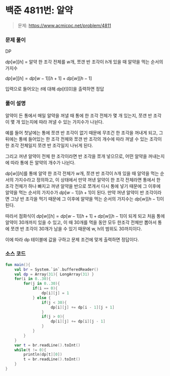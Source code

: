 # 백준 4811번: 알약

> 문제: https://www.acmicpc.net/problem/4811

### 문제 풀이

DP

$dp[w][h]$ = 알약 한 조각 전체를 $w$개, 쪼갠 반 조각이 $h$개 있을 때 알약을 먹는 순서의 가지수

$dp[w][h] = dp[w - 1][h + 1] + dp[w][h - 1]$

입력으로 들어오는 $t$에 대해 $dp[t][0]$을 출력하면 정답

### 풀이 설명

알약이 든 통에서 매일 알약을 꺼낼 때 통에 한 조각 전체가 몇 개 있는지, 쪼갠 반 조각이 몇 개 있는지에 따라 꺼낼 수 있는 가지수가 나뉜다.

예를 들어 첫날에는 통에 쪼갠 반 조각이 없기 때문에 무조건 한 조각을 꺼내게 되고, 그 뒤에는 통에 들어있는 한 조각 전체와 쪼갠 반 조각의 개수에 따라 꺼낼 수 있는 조각이 한 조각 전체일지 쪼갠 반 조각일지 나뉘게 된다.

그리고 꺼낸 알약이 전체 한 조각이라면 반 조각을 쪼개 넣으므로, 어떤 알약을 꺼내는지에 따라 통에 든 알약의 개수가 나뉜다.

$dp[w][h]$를 통에 알약 한 조각 전체가 $w$개, 쪼갠 반 조각이 $h$개 있을 때 알약을 먹는 순서의 가지수라고 정의하고, 이 상태에서 만약 꺼낸 알약이 한 조각 전체라면 통에서 한 조각 전체가 하나 빠지고 꺼낸 알약을 반으로 쪼개서 다시 통에 넣기 때문에 그 이후에 알약을 먹는 순서의 가지수가 $dp[w - 1][h + 1]$이 된다. 만약 꺼낸 알약이 반 조각이라면 그냥 반 조각을 먹기 때문에 그 이후에 알약을 먹는 순서의 가지수는 $dp[w][h - 1]$이 된다.

따라서 점화식이 $dp[w][h] = dp[w - 1][h + 1] + dp[w][h - 1]$이 되게 되고 처음 통에 알약이 30개까지 있을 수 있고, 이 때 30개를 먹을 동안 모두 한조각 전체만 뽑아서 통에 쪼갠 반 조각이 30개가 남을 수 있기 때문에 w, h의 범위도 30까지이다.

이에 따라 dp 테이블에 값을 구하고 문제 조건에 맞게 출력하면 정답이다.

### 소스 코드
```kotlin
fun main(){
    val br = System.`in`.bufferedReader()
    val dp = Array(31){ LongArray(31) }
    for(i in 0..30){
        for(j in 0..30){
            if(i == 0){
                dp[i][j] = 1
            } else {
                if(j < 30){
                    dp[i][j] += dp[i - 1][j + 1]
                }
                if(j > 0){
                    dp[i][j] += dp[i][j - 1]
                }
            }
        }
    }
    var t = br.readLine().toInt()
    while(t != 0){
        println(dp[t][0])
        t = br.readLine().toInt()
    }
}
```